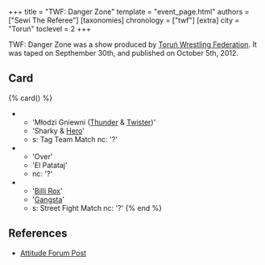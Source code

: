 +++
title = "TWF: Danger Zone"
template = "event_page.html"
authors = ["Sewi The Referee"]
[taxonomies]
chronology = ["twf"]
[extra]
city = "Toruń"
toclevel = 2
+++

TWF: Danger Zone was a show produced by [Toruń Wrestling Federation](@/o/twf.md). It was taped on Septhember 30th, and published on October 5th, 2012.

## Card

{% card() %}
- - 'Młodzi Gniewni ([Thunder](@/w/thunder.md) & [Twister](@/w/twister.md))'
  - 'Sharky & [Hero](@/w/pj-blake.md)'
  - s: Tag Team Match
    nc: '?'
- - 'Over'
  - 'El Patataj'
  - nc: '?'
- - '[Billi Rox](@/w/corin-mear.md)'
  - '[Gangsta](@/jay-revolt.md)'
  - s: Street Fight Match
    nc: '?'
{% end %}

## References

* [Attitude Forum Post](https://forum.wrestling.pl/topic/31218-twf-danger-zone-300912)

